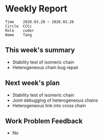 # Weekly Report 

```
Time	2020.03.20 ~ 2020.03.26
Circle	CCCc
Role	coder
Name	Tang
```
## This week's summary

- Stability test of isomeric chain
- Heterogeneous chain bug repair

## Next week's plan

- Stability test of isomeric chain
- Joint debugging of heterogeneous chains
- Heterogeneous link into cross chain

## Work Problem Feedback

- No

